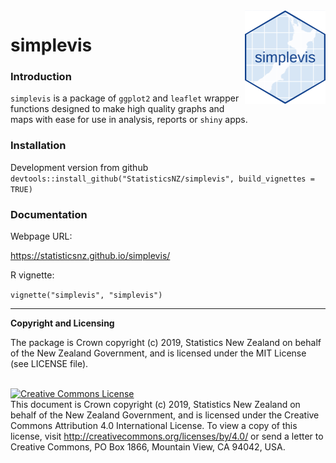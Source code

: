 <img src="man/figures/logo.png" height="150" align = "right">

# simplevis

### Introduction

`simplevis` is a package of `ggplot2` and `leaflet` wrapper functions designed to make high quality graphs and maps with ease for use in analysis, reports or `shiny` apps.

### Installation

Development version from github
`devtools::install_github("StatisticsNZ/simplevis", build_vignettes = TRUE)`

### Documentation

Webpage URL:

https://statisticsnz.github.io/simplevis/

R vignette:

`vignette("simplevis", "simplevis")`

---
__Copyright and Licensing__

The package is Crown copyright (c) 2019, Statistics New Zealand on behalf of the New Zealand Government, and is licensed under the MIT License (see LICENSE file).

<br /><a rel="license" href="http://creativecommons.org/licenses/by/4.0/"><img alt="Creative Commons License" style="border-width:0" src="https://i.creativecommons.org/l/by/4.0/88x31.png" /></a><br />This document is Crown copyright (c) 2019, Statistics New Zealand on behalf of the New Zealand Government, and is licensed under the Creative Commons Attribution 4.0 International License. To view a copy of this license, visit http://creativecommons.org/licenses/by/4.0/ or send a letter to Creative Commons, PO Box 1866, Mountain View, CA 94042, USA.
